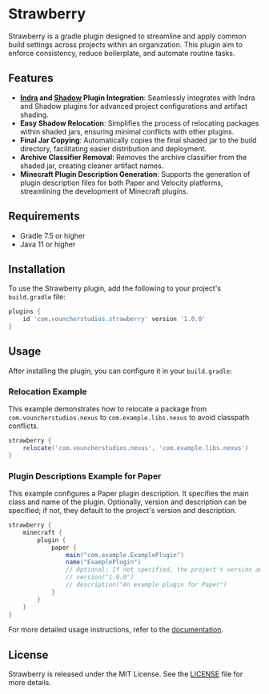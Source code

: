 # Strawberry

Strawberry is a gradle plugin designed to streamline and apply common build settings across projects
within an organization. This plugin aim to enforce consistency, reduce boilerplate, and automate routine tasks.

## Features

- **[Indra](https://github.com/KyoriPowered/indra) and [Shadow](https://github.com/johnrengelman/shadow) Plugin Integration**: Seamlessly integrates with Indra and Shadow plugins for advanced project
  configurations and artifact shading.
- **Easy Shadow Relocation**: Simplifies the process of relocating packages within shaded jars, ensuring minimal
  conflicts with other plugins.
- **Final Jar Copying**: Automatically copies the final shaded jar to the build directory, facilitating easier
  distribution and deployment.
- **Archive Classifier Removal**: Removes the archive classifier from the shaded jar, creating cleaner artifact names.
- **Minecraft Plugin Description Generation**: Supports the generation of plugin description files for both Paper and
  Velocity platforms, streamlining the development of Minecraft plugins.

## Requirements

- Gradle 7.5 or higher
- Java 11 or higher

## Installation

To use the Strawberry plugin, add the following to your project's `build.gradle` file:

```groovy
plugins {
    id 'com.vouncherstudios.strawberry' version '1.0.0'
}
```

## Usage

After installing the plugin, you can configure it in your `build.gradle`:

### Relocation Example

This example demonstrates how to relocate a package from `com.vouncherstudios.nexus` to `com.example.libs.nexus` to
avoid classpath conflicts.

```groovy
strawberry {
    relocate('com.vouncherstudios.nexus', 'com.example.libs.nexus')
}
```

### Plugin Descriptions Example for Paper

This example configures a Paper plugin description. It specifies the main class and name of the plugin. Optionally,
version and description can be specified; if not, they default to the project's version and description.

```groovy
strawberry {
    minecraft {
        plugin {
            paper {
                main("com.example.ExamplePlugin")
                name("ExamplePlugin")
                // Optional: If not specified, the project's version and description are used
                // version("1.0.0")
                // description("An example plugin for Paper")
            }
        }
    }
}
```

For more detailed usage instructions, refer to the [documentation](https://github.com/vouncherstudios/strawberry/wiki).

## License

Strawberry is released under the MIT License. See the [LICENSE](LICENSE) file for more details.

